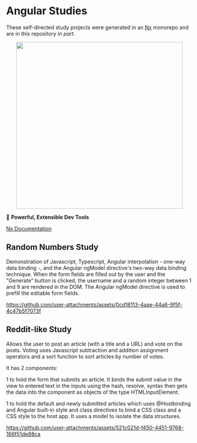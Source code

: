 # Angular Studies

These self-directed study projects were generated in an [Nx](https://nx.dev) monorepo and are in this repository *in part*.

<p style="text-align: center;"><img src="https://raw.githubusercontent.com/nrwl/nx/master/images/nx-logo.png" width="450"></p>

🔎 **Powerful, Extensible Dev Tools**

[Nx Documentation](https://nx.dev/angular)

## Random Numbers Study
Demonstration of Javascript, Typescript, Angular interpolation - one-way data binding -, and the Angular ngModel directive's two-way data binding technique. When the form fields are filled out by the user and the "Generate" button is clicked, the username and a random integer between 1 and 9 are rendered in the DOM. The Angular ngModel directive is used to prefill the editable form fields.


https://github.com/user-attachments/assets/0cd18113-4aae-44a6-9f5f-4c47b5f7073f


## Reddit-like Study
Allows the user to post an article (with a title and a URL) and vote on the posts. Voting uses Javascript subtraction and addition assignment operators and a sort function to sort articles by number of votes.

It has 2 components:

1 to hold the form that submits an article. It binds the submit value in the view to entered text in the inputs using the hash, resolve, syntax then gets the data into the component as objects of the type HTMLInputElement.

1 to hold the default and newly submitted articles which uses @Hostbinding and Angular built-in style and class directives to bind a CSS class and a CSS style to the host app. It uses a model to isolate the data structures.


https://github.com/user-attachments/assets/521c021d-f450-4451-9768-166f51de88ca



